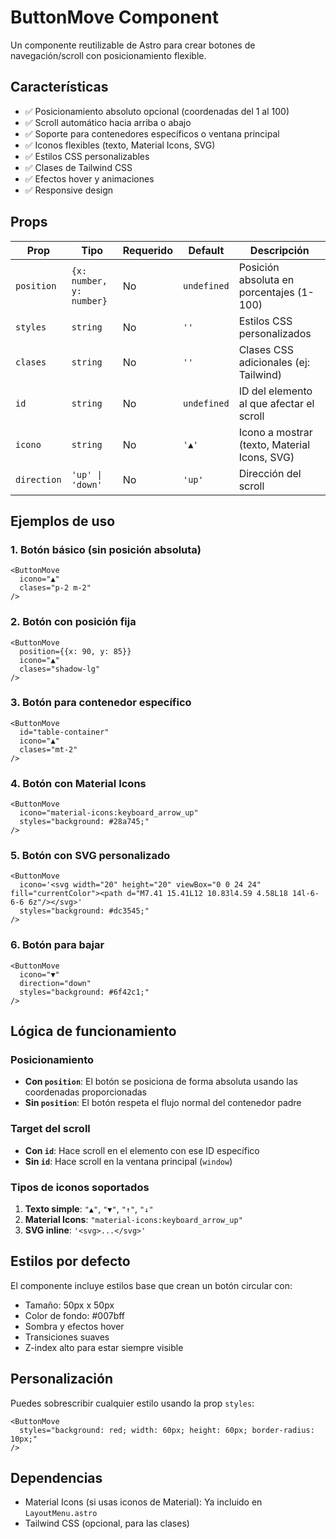 # ButtonMove Component

Un componente reutilizable de Astro para crear botones de navegación/scroll con posicionamiento flexible.

## Características

- ✅ Posicionamiento absoluto opcional (coordenadas del 1 al 100)
- ✅ Scroll automático hacia arriba o abajo
- ✅ Soporte para contenedores específicos o ventana principal
- ✅ Iconos flexibles (texto, Material Icons, SVG)
- ✅ Estilos CSS personalizables
- ✅ Clases de Tailwind CSS
- ✅ Efectos hover y animaciones
- ✅ Responsive design

## Props

| Prop | Tipo | Requerido | Default | Descripción |
|------|------|-----------|---------|-------------|
| `position` | `{x: number, y: number}` | No | `undefined` | Posición absoluta en porcentajes (1-100) |
| `styles` | `string` | No | `''` | Estilos CSS personalizados |
| `clases` | `string` | No | `''` | Clases CSS adicionales (ej: Tailwind) |
| `id` | `string` | No | `undefined` | ID del elemento al que afectar el scroll |
| `icono` | `string` | No | `'▲'` | Icono a mostrar (texto, Material Icons, SVG) |
| `direction` | `'up' \| 'down'` | No | `'up'` | Dirección del scroll |

## Ejemplos de uso

### 1. Botón básico (sin posición absoluta)
```astro
<ButtonMove 
  icono="▲"
  clases="p-2 m-2"
/>
```

### 2. Botón con posición fija
```astro
<ButtonMove 
  position={{x: 90, y: 85}}
  icono="▲"
  clases="shadow-lg"
/>
```

### 3. Botón para contenedor específico
```astro
<ButtonMove 
  id="table-container"
  icono="▲"
  clases="mt-2"
/>
```

### 4. Botón con Material Icons
```astro
<ButtonMove 
  icono="material-icons:keyboard_arrow_up"
  styles="background: #28a745;"
/>
```

### 5. Botón con SVG personalizado
```astro
<ButtonMove 
  icono='<svg width="20" height="20" viewBox="0 0 24 24" fill="currentColor"><path d="M7.41 15.41L12 10.83l4.59 4.58L18 14l-6-6-6 6z"/></svg>'
  styles="background: #dc3545;"
/>
```

### 6. Botón para bajar
```astro
<ButtonMove 
  icono="▼"
  direction="down"
  styles="background: #6f42c1;"
/>
```

## Lógica de funcionamiento

### Posicionamiento
- **Con `position`**: El botón se posiciona de forma absoluta usando las coordenadas proporcionadas
- **Sin `position`**: El botón respeta el flujo normal del contenedor padre

### Target del scroll
- **Con `id`**: Hace scroll en el elemento con ese ID específico
- **Sin `id`**: Hace scroll en la ventana principal (`window`)

### Tipos de iconos soportados

1. **Texto simple**: `"▲"`, `"▼"`, `"↑"`, `"↓"`
2. **Material Icons**: `"material-icons:keyboard_arrow_up"`
3. **SVG inline**: `'<svg>...</svg>'`

## Estilos por defecto

El componente incluye estilos base que crean un botón circular con:
- Tamaño: 50px x 50px
- Color de fondo: #007bff
- Sombra y efectos hover
- Transiciones suaves
- Z-index alto para estar siempre visible

## Personalización

Puedes sobrescribir cualquier estilo usando la prop `styles`:

```astro
<ButtonMove 
  styles="background: red; width: 60px; height: 60px; border-radius: 10px;"
/>
```

## Dependencias

- Material Icons (si usas iconos de Material): Ya incluido en `LayoutMenu.astro`
- Tailwind CSS (opcional, para las clases)
